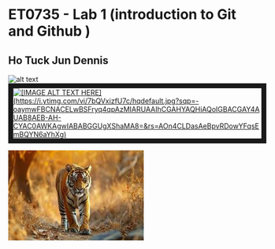 # ET0735 - Lab 1 (introduction to Git and Github )
## Ho Tuck Jun Dennis
![alt text](https://scontent.fsin17-1.fna.fbcdn.net/v/t39.30808-1/313133613_660813665406240_1390490171067779974_n.jpg?stp=dst-jpg_s200x200_tt6&_nc_cat=108&ccb=1-7&_nc_sid=2d3e12&_nc_ohc=LzFUaKjVvzwQ7kNvwFgFIs_&_nc_oc=Admj69jliEqlIavIz1qk2qr2NAcfH_r3S-gfUWH5Qp02IsB3GzR6k3ayGYVphAJMduk&_nc_zt=24&_nc_ht=scontent.fsin17-1.fna&_nc_gid=VRD79EYRU86yPCWQ229uvw&oh=00_AfJ65-7mpVu-HFBLeYMvAKTCoMUoyGInXqzAHYa7zAny_w&oe=68379E1A)
<a href="http://www.youtube.com/watch?feature=player_embedded&v=7bQVxizfU7c
" target="_blank"><img src="http://img.youtube.com/vi/7bQVxizfU7c/0.jpg" 
alt="[IMAGE ALT TEXT HERE](https://i.ytimg.com/vi/7bQVxizfU7c/hqdefault.jpg?sqp=-oaymwFBCNACELwBSFryq4qpAzMIARUAAIhCGAHYAQHiAQoIGBACGAY4AUAB8AEB-AH-CYAC0AWKAgwIABABGGUgXShaMA8=&rs=AOn4CLDasAeBpvRDowYFqsEmBQYN6aYhXg)" width="240" height="180" border="10" /></a>

![alttext](https://github.com/HTJDEN/Lab-1/blob/master/tiger.jpg?raw=true)
